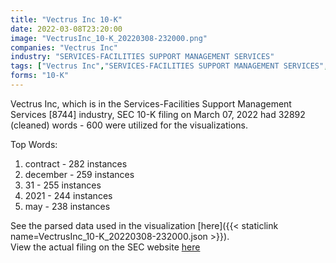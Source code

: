 ```yaml
---
title: "Vectrus Inc 10-K"
date: 2022-03-08T23:20:00
image: "VectrusInc_10-K_20220308-232000.png"
companies: "Vectrus Inc"
industry: "SERVICES-FACILITIES SUPPORT MANAGEMENT SERVICES"
tags: ["Vectrus Inc","SERVICES-FACILITIES SUPPORT MANAGEMENT SERVICES","03-07-2022","10-K"]
forms: "10-K"
---
```

Vectrus Inc, which is in the Services-Facilities Support Management Services [8744] industry, SEC 10-K filing on March 07, 2022 had 32892 (cleaned) words - 600 were utilized for the visualizations.

Top Words:
1. contract - 282 instances
2. december - 259 instances
3. 31 - 255 instances
4. 2021 - 244 instances
5. may - 238 instances


See the parsed data used in the visualization [here]({{< staticlink name=VectrusInc_10-K_20220308-232000.json >}}).  
View the actual filing on the SEC website [here](https://www.sec.gov/Archives/edgar/data/1601548/0001601548-22-000018.txt)